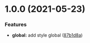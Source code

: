 # 1.0.0 (2021-05-23)


### Features

* **global:** add style global ([87b1d8a](https://github.com/PedroHenry-Santos/Podcastr/commit/87b1d8ad143adce685b5e99dcd103d0ef8880179))
